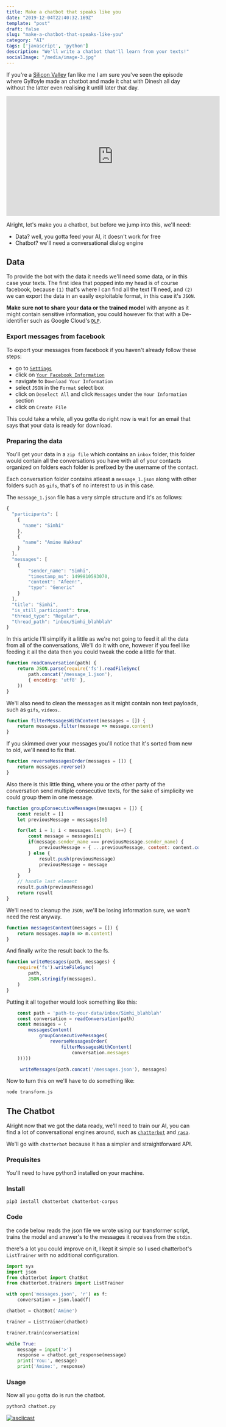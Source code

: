 ```yaml
---
title: Make a chatbot that speaks like you
date: "2019-12-04T22:40:32.169Z"
template: "post"
draft: false
slug: "make-a-chatbot-that-speaks-like-you"
category: "AI"
tags: ['javascript', 'python']
description: "We'll write a chatbot that'll learn from your texts!"
socialImage: "/media/image-3.jpg"
---
```


If you're a [Silicon Valley](https://www.imdb.com/title/tt2575988/) fan like me I am sure you've seen the episode where Gylfoyle made an chatbot and made it chat with Dinesh all day without the latter even realising it untill later that day.

<iframe width="560" height="315" src="https://www.youtube.com/embed/Y1gFSENorEY?start=6" frameborder="0" allow="accelerometer; autoplay; encrypted-media; gyroscope; picture-in-picture" allowfullscreen></iframe>

Alright, let's make you a chatbot, but before we jump into this, we'll need:

- Data? well, you gotta feed your AI, it doesn't work for free
- Chatbot? we'll need a conversational dialog engine

## Data

To provide the bot with the data it needs we'll need some data, or in this case your texts.
The first idea that popped into my head is of course facebook, because `(1)` that's where I can find all the text I'll need, and `(2)` we can export the data in an easily exploitable format, in this case it's `JSON`.

**Make sure not to share your data or the trained model** with anyone as it might contain sensitive information, you could however fix that with a De-identifier such as Google Cloud's [`DLP`](https://cloud.google.com/dlp/docs/deidentify-sensitive-data).

### Export messages from facebook

To export your messages from facebook if you haven't already follow these steps:
- go to [`Settings`](https://web.facebook.com/settings)
- click on [`Your Facebook Information`](https://web.facebook.com/settings?tab=your_facebook_information)
- navigate to `Download Your Information`
- select `JSON` in the `Format` select box
- click on `Deselect All` and click `Messages` under the `Your Information` section
- click on `Create File`

This could take a while, all you gotta do right now is wait for an email that says that your data is ready for download.

### Preparing the data

You'll get your data in a `zip file` which contains an `inbox` folder, this folder would contain all the conversations you have with all of your contacts organized on folders each folder is prefixed by the username of the contact.

Each conversation folder contains atleast a `message_1.json` along with other folders such as `gifs`, that's of no interest to us in this case.

The `message_1.json` file has a very simple structure and it's as follows:

```javascript
{
  "participants": [
    {
      "name": "Simhi"
    },
    {
      "name": "Amine Hakkou"
    }
  ],
  "messages": [
    {
        "sender_name": "Simhi",
        "timestamp_ms": 1499810593070,
        "content": "Afeen!",
        "type": "Generic"
    }
  ],
  "title": "Simhi",
  "is_still_participant": true,
  "thread_type": "Regular",
  "thread_path": "inbox/Simhi_blahblah"
}
```

In this article I'll simplify it a little as we're not going to feed it all the data from all of the conversations,
We'll do it with one, however if you feel like feeding it all the data then you could tweak the code a little for that.

```javascript
function readConversation(path) {
    return JSON.parse(require('fs').readFileSync(
        path.concat('/message_1.json'),
        { encoding: 'utf8' },
    ))
}
```

We'll also need to clean the messages as it might contain non text payloads, such as `gifs`, `videos`..

```javascript
function filterMessagesWithContent(messages = []) {
    return messages.filter(message => message.content)
}
```

If you skimmed over your messages you'll notice that it's sorted from new to old, we'll need to fix that.

```javascript
function reverseMessagesOrder(messages = []) {
    return messages.reverse()
}
```

Also there is this little thing, where you or the other party of the conversation send multiple consecutive texts, for the sake of simplicity we could group them in one message.

```javascript
function groupConsecutiveMessages(messages = []) {
    const result = []
    let previousMessage = messages[0]

    for(let i = 1; i < messages.length; i++) {
        const message = messages[i]
        if(message.sender_name === previousMessage.sender_name) {
            previousMessage = { ...previousMessage, content: content.concat(" " + message.content) }
        } else {
            result.push(previousMessage)
            previousMessage = message
        }
    }
    // handle last element
    result.push(previousMessage)
    return result
}
```

We'll need to cleanup the `JSON`, we'll be losing information sure, we won't need the rest anyway.

```javascript
function messagesContent(messages = []) {
    return messages.map(m => m.content)
}
```

And finally write the result back to the fs.

```javascript
function writeMessages(path, messages) {
    require('fs').writeFileSync(
        path,
        JSON.stringify(messages),
    )
}
```

Putting it all together would look something like this:

```javascript
    const path = 'path-to-your-data/inbox/Simhi_blahblah'
    const conversation = readConversation(path)
    const messages = (
        messagesContent(
            groupConsecutiveMessages(
                reverseMessagesOrder(
                    filterMessagesWithContent(
                        conversation.messages
    )))))

     writeMessages(path.concat('/messages.json'), messages)
```

Now to turn this on we'll have to do something like:

```bash
node transform.js
```

## The Chatbot

Alright now that we got the data ready, we'll need to train our AI, you can find a lot of conversational engines around, such as [`chatterbot`](https://chatterbot.readthedocs.io/en/stable/) and [`rasa`](https://rasa.com/docs/getting-started/).

We'll go with `chatterbot` because it has a simpler and straightforward API.

### Prequisites

You'll need to have python3 installed on your machine.

### Install

```bash
pip3 install chatterbot chatterbot-corpus
```

### Code

the code below reads the json file we wrote using our transformer script, trains the model and answer's to the messages it receives from the `stdin`.

there's a lot you could improve on it, I kept it simple so I used chatterbot's `ListTrainer` with no additional configuration.

```python
import sys
import json
from chatterbot import ChatBot
from chatterbot.trainers import ListTrainer

with open('messages.json', 'r') as f:
    conversation = json.load(f)

chatbot = ChatBot('Amine')

trainer = ListTrainer(chatbot)

trainer.train(conversation)

while True:
    message = input('>')
    response = chatbot.get_response(message)
    print('You:', message)
    print('Amine:', response)

```

### Usage

Now all you gotta do is run the chatbot.

```bash
python3 chatbot.py
```

[![asciicast](https://asciinema.org/a/c9p0294J8AYK2v5SCmdRE69LC.svg)](https://asciinema.org/a/c9p0294J8AYK2v5SCmdRE69LC)
